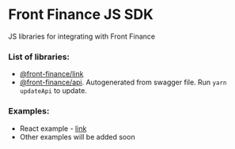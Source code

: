 # Front Finance JS SDK

JS libraries for integrating with Front Finance

### List of libraries:

- [@front-finance/link](packages/link/README.md)
- [@front-finance/api](packages/api/README.md). Autogenerated from swagger file. Run `yarn updateApi` to update.

### Examples:

- React example - [link](examples/react-example/)
- Other examples will be added soon
